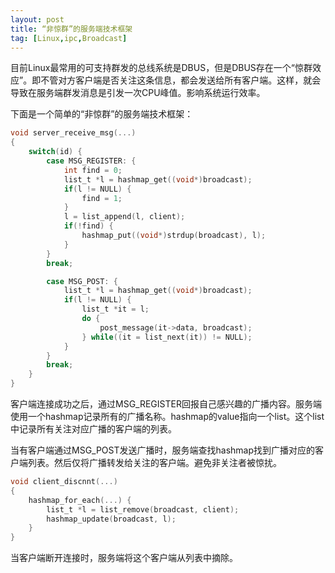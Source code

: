 ```yaml
---
layout: post
title: “非惊群”的服务端技术框架
tag: [Linux,ipc,Broadcast]
---
```


目前Linux最常用的可支持群发的总线系统是DBUS，但是DBUS存在一个“惊群效应”。即不管对方客户端是否关注这条信息，都会发送给所有客户端。这样，就会导致在服务端群发消息是引发一次CPU峰值。影响系统运行效率。

<!--break-->
下面是一个简单的“非惊群”的服务端技术框架：

```c
void server_receive_msg(...)
{
    switch(id) {
        case MSG_REGISTER: {
            int find = 0;
            list_t *l = hashmap_get((void*)broadcast);
            if(l != NULL) {
                find = 1;
            }
            l = list_append(l, client);
            if(!find) {
                hashmap_put((void*)strdup(broadcast), l);
            }
        }
        break;

        case MSG_POST: {
            list_t *l = hashmap_get((void*)broadcast);
            if(l != NULL) {
	            list_t *it = l;
	            do {
	                post_message(it->data, broadcast);
	            } while((it = list_next(it)) != NULL);
	        }
        }
        break;
    }
}
```

客户端连接成功之后，通过MSG_REGISTER回报自己感兴趣的广播内容。服务端使用一个hashmap记录所有的广播名称。hashmap的value指向一个list。这个list中记录所有关注对应广播的客户端的列表。

当有客户端通过MSG_POST发送广播时，服务端查找hashmap找到广播对应的客户端列表。然后仅将广播转发给关注的客户端。避免非关注者被惊扰。

```c
void client_discnnt(...)
{
    hashmap_for_each(...) {
        list_t *l = list_remove(broadcast, client);
        hashmap_update(broadcast, l);
    }
}
```

当客户端断开连接时，服务端将这个客户端从列表中摘除。

